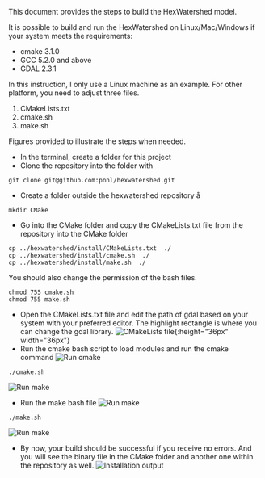This document provides the steps to build the HexWatershed model.

It is possible to build and run the HexWatershed on Linux/Mac/Windows if your system meets the requirements:
* cmake 3.1.0
* GCC 5.2.0 and above
* GDAL 2.3.1 

In this instruction, I only use a Linux machine as an example. For other platform, you need to adjust three files. 
1. CMakeLists.txt
2. cmake.sh
3. make.sh

Figures provided to illustrate the steps when needed.

* In the terminal, create a folder for this project
* Clone the repository into the folder with 
```
git clone git@github.com:pnnl/hexwatershed.git
```
* Create a folder outside the hexwatershed repository å
```å
mkdir CMake
```
* Go into the CMake folder and copy the CMakeLists.txt file from the repository into the CMake folder
```
cp ../hexwatershed/install/CMakeLists.txt  ./
cp ../hexwatershed/install/cmake.sh  ./
cp ../hexwatershed/install/make.sh  ./
```
You should also change the permission of the bash files.
```
chmod 755 cmake.sh
chmod 755 make.sh
```
* Open the CMakeLists.txt file and edit the path of gdal based on your system with your preferred editor.
The highlight rectangle is where you can change the gdal library.
![CMakeLists file](https://github.com/pnnl/hexwatershed/blob/master/install/figure/cmakelists.png?raw=true){:height="36px" width="36px"}
* Run the cmake bash script to load modules and run the cmake command
![Run cmake](https://github.com/pnnl/hexwatershed/blob/master/install/figure/cmake.png?raw=true)
```
./cmake.sh
```
![Run make](https://github.com/pnnl/hexwatershed/blob/master/install/figure/cmake_result.png?raw=true)
* Run the make bash file 
![Run make](https://github.com/pnnl/hexwatershed/blob/master/install/figure/make.png?raw=true)
```
./make.sh
```
![Run make](https://github.com/pnnl/hexwatershed/blob/master/install/figure/make_result.png?raw=true)
* By now, your build should be successful if you receive no errors. And you will see the binary file in the CMake folder and another one within the repository as well.
![Installation output](https://github.com/pnnl/hexwatershed/blob/master/install/figure/final.png?raw=true)
